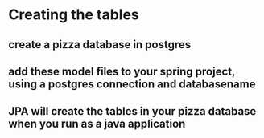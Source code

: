 # Creating the tables

## create a pizza database in postgres
## add these model files to your spring project, using a postgres connection and databasename
## JPA will create the tables in your pizza database when you run as a java application
